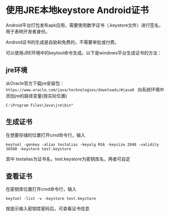 # 使用JRE本地keystore Android证书
Android平台打包发布apk应用，需要使用数字证书（.keystore文件）进行签名，用于表明开发者身份。

Android证书的生成是自助和免费的，不需要审批或付费。

可以使用JRE环境中的keytool命令生成。以下是windows平台生成证书的方法：
## jre环境
从Oracle官方下载jre安装包：`https://www.oracle.com/java/technologies/downloads/#java8 `
向系统环境中添加jre的路径变量(按实际位置)
```
C:\Program Files\Java\jre\bin"
```
## 生成证书
在想要存储的位置打开cmd命令行，输入
```
keytool -genkey -alias testalias -keyalg RSA -keysize 2048 -validity 36500 -keystore test.keystore
```
其中 testalias为证书名，test.keystore为密钥库名，两者可自定

## 查看证书
在密钥库位置打开cmd命令行，输入
```
keytool -list -v -keystore test.keystore  
```
按提示输入密钥库密码后，可查看证书信息